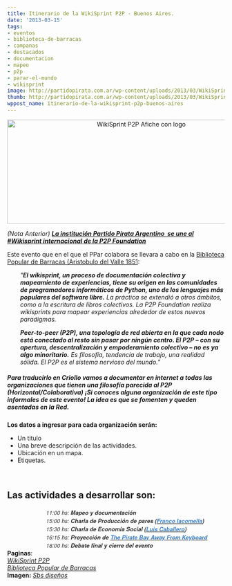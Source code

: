 ```yaml
---
title: Itinerario de la WikiSprint P2P - Buenos Aires.
date: '2013-03-15'
tags:
- eventos
- biblioteca-de-barracas
- campanas
- destacados
- documentacion
- mapeo
- p2p
- parar-el-mundo
- wikisprint
image: http://partidopirata.com.ar/wp-content/uploads/2013/03/WikiSprint-P2P-Afiche-con-logo-e1363381944215.png
thumb: http://partidopirata.com.ar/wp-content/uploads/2013/03/WikiSprint-P2P-Afiche-con-logo-150x150.png
wppost_name: itinerario-de-la-wikisprint-p2p-buenos-aires
---
```


<p style="text-align: center;"><a href="http://partidopirata.com.ar/wp-content/uploads/2013/03/WikiSprint-P2P-Afiche-con-logo.png"><img class=" wp-image-8836 aligncenter" alt="WikiSprint P2P Afiche con logo" src="http://partidopirata.com.ar/wp-content/uploads/2013/03/WikiSprint-P2P-Afiche-con-logo.png" width="605" height="241" /></a></p>
<p style="text-align: left;"><em>(Nota Anterior)</em> <a href="http://partidopirata.com.ar/8813/se-viene-el-p2p-wikisprint-iberoamericano-mapeo-de-economia-social"><b><em>La institución Partido Pirata Argentino  se une al #Wikisprint internacional de la P2P Foundation</em></b></a></p>
Este evento que en el que el PPar colabora se llevara a cabo en la <a href="http://www.bibliobarracas.com.ar/noticias-2013/miercoles-20-de-marzo-wikisprint-iberoamericano-mapeo-de-economia-social/">Biblioteca Popular de Barracas (Aristobulo del Valle 1851</a>:
<p style="text-align: left; padding-left: 30px;"><em>"<b>El </b><b>wikisprint</b><b>, un proceso de documentación colectiva y mapeamiento de experiencias, tiene su origen en las comunidades de programadores informáticos de Python, uno de los lenguajes más populares del software libre.</b> La práctica se extendió a otros ámbitos, como a la escritura de libros colectivos. La P2P Foundation realiza wikisprints para mapear experiencias alrededor de estos nuevos paradigmas.</em></p>
<p style="text-align: left; padding-left: 30px;"><em><b>Peer-to-peer (P2P), una topología de red abierta en la que cada nodo está conectado al resto sin pasar por ningún centro. El P2P – con su apertura, descentralización y empoderamiento colectivo – no es ya algo minoritario.</b> Es filosofía, tendencia de trabajo, una realidad sólida. El P2P es el sistema nervioso del mundo."</em></p>

<h5 style="text-align: left;">Para traducirlo en Criollo vamos a documentar en internet a todas las organizaciones que tienen una filosofía parecida al P2P (Horizontal/Colaborativa)
<strong>¡Si conoces alguna organización de este tipo informales de este evento!</strong>
La idea es que se fomenten y queden asentadas en la Red.</h5>
<p style="text-align: left;"><strong>Los datos a ingresar para cada organización serán:</strong></p>

<ul>
	<li style="text-align: left;">Un titulo</li>
	<li style="text-align: left;">Una breve descripción de las actividades.</li>
	<li style="text-align: left;">Ubicación en un mapa.</li>
	<li style="text-align: left;">Etiquetas.</li>
</ul>
&nbsp;
<h2 style="text-align: left;">Las actividades a desarrollar son:</h2>
<div style="padding-left: 90px;"><em><span style="color: #333333; font-family: Helvetica Neue,Helvetica,Arial,sans-serif; font-size: small;">11:00 hs:<strong> Mapeo y documentación</strong></span></em></div>
<div style="padding-left: 90px;"><em><span style="color: #333333; font-family: Helvetica Neue,Helvetica,Arial,sans-serif; font-size: small;">15:00 hs: <strong>Charla de Producción de pares (<a href="http://www.francoiacomella.org/v3/?l=es" target="_blank"><span style="color: #4183c4;">Franco Iacomella</span></a>)</strong></span></em></div>
<div style="padding-left: 90px;"><em><span style="color: #333333; font-family: Helvetica Neue,Helvetica,Arial,sans-serif; font-size: small;">15:30 hs: <strong>Charla de Economía Social (<a href="http://inta.gob.ar/personas/caballero.luis" target="_blank"><span style="color: #4183c4;">Luis Caballero</span></a>)</strong></span></em></div>
<div style="padding-left: 90px;"><em><span style="color: #333333; font-family: Helvetica Neue,Helvetica,Arial,sans-serif; font-size: small;">16:15 hs: <strong>Proyección de <a href="http://en.wikipedia.org/wiki/TPB_AFK" target="_blank"><span style="color: #4183c4;">The Pirate Bay Away From Keyboard</span></a></strong></span></em></div>
<div style="padding-left: 90px;"><em><span style="color: #333333; font-family: Helvetica Neue,Helvetica,Arial,sans-serif; font-size: small;">18:00 hs: <strong>Debate final y cierre del evento</strong></span></em></div>
<div><strong>Paginas</strong>:</div>
<address><a href="http://p2pfoundation.net/Spanish_P2P_WikiSprint/es">WikiSprint P2P </a></address><address><a href="http://www.bibliobarracas.com.ar/">Biblioteca Popular de Barracas</a></address><strong>Imagen:</strong>
<em><a href="https://www.facebook.com/pages/Sbs-dise%C3%B1os/518515028190258">Sbs diseños</a></em>
